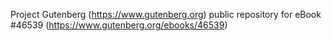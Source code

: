 Project Gutenberg (https://www.gutenberg.org) public repository for
eBook #46539 (https://www.gutenberg.org/ebooks/46539)
